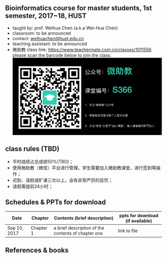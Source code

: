 ## Bioinformatics course for master students, 1st semester, 2017~18, HUST
* taught by: prof. Weihua Chen (a.k.a Wei-Hua Chen)
* classroom: to be announced
* contact: weihuachen@hust.edu.cn
* teaching assistant: to be announced
* 微助教 class link: https://www.teachermate.com.cn/classes/1011556
please scan the barcode below to join the class:
![](/2017_master_program/images/micro_class_assistant.png)

## class rules (TBD)
* 平时成绩占总成绩50%(TBD)；
* 使用微助教（微信）平台进行管理。学生需要加入微助教课堂，进行签到等操作；
* 迟到、请假或旷课三次以上，会有非常严厉的惩罚；
* 请假需提前24小时；

## Schedules & PPTs for download
Date|Chapter|Contents (brief description)|ppts for download (if available)
----|-------|----------------------------|--------------------------------
Sep 10, 2017 | Chapter 1| a brief description of the contents of chapter one | link to file

## References & books
